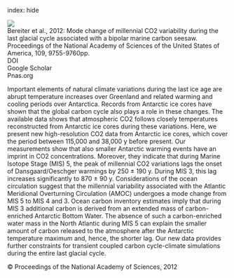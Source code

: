index: hide

<div class="Citation">
    <div class="Citation-thumb CitationThumb-linked"  data-href="https://doi.org/10.1073/pnas.1204069109">
      <img src="https://static.claimspace.cloud/climate-study-static/refs/thumbs/5/Bereiter_et_al_2012-thumb.png" />
    </div>

  <div class="Citation-body">
    <div class="Citation-text">Bereiter et al., 2012: Mode change of millennial CO2 variability during the last glacial cycle associated with a bipolar marine carbon seesaw. <span class="Article-journal">Proceedings of the National Academy of Sciences of the United States of America, </span><span class="Article-volume">109, </span>9755-9760pp.</div>
    <div class="Citation-links">
      <div class="CitationLink" data-href="https://doi.org/10.1073/pnas.1204069109">
        <div class="CitationLink-icon CitationLink-Doi"></div>
        <div class="CitationLink-text">DOI</div>
      </div>
      <div class="CitationLink" data-href="https://scholar.google.com/scholar?q=10.1073/pnas.1204069109">
        <div class="CitationLink-icon CitationLink-Scholar"></div>
        <div class="CitationLink-text">Google Scholar</div>
      </div>
      <div class="CitationLink" data-href="http://www.pnas.org/content/109/25/9755.abstract">
        <div class="CitationLink-icon CitationLink-Publisher"></div>
        <div class="CitationLink-text">Pnas.org</div>
      </div>
    </div>
  </div>
</div>

Important elements of natural climate variations during the last ice age are abrupt temperature increases over Greenland and related warming and cooling periods over Antarctica. Records from Antarctic ice cores have shown that the global carbon cycle also plays a role in these changes. The available data shows that atmospheric CO2 follows closely temperatures reconstructed from Antarctic ice cores during these variations. Here, we present new high-resolution CO2 data from Antarctic ice cores, which cover the period between 115,000 and 38,000 y before present. Our measurements show that also smaller Antarctic warming events have an imprint in CO2 concentrations. Moreover, they indicate that during Marine Isotope Stage (MIS) 5, the peak of millennial CO2 variations lags the onset of Dansgaard/Oeschger warmings by 250 ± 190 y. During MIS 3, this lag increases significantly to 870 ± 90 y. Considerations of the ocean circulation suggest that the millennial variability associated with the Atlantic Meridional Overturning Circulation (AMOC) undergoes a mode change from MIS 5 to MIS 4 and 3. Ocean carbon inventory estimates imply that during MIS 3 additional carbon is derived from an extended mass of carbon-enriched Antarctic Bottom Water. The absence of such a carbon-enriched water mass in the North Atlantic during MIS 5 can explain the smaller amount of carbon released to the atmosphere after the Antarctic temperature maximum and, hence, the shorter lag. Our new data provides further constraints for transient coupled carbon cycle-climate simulations during the entire last glacial cycle.

<div class="Citation-copy">
&copy; Proceedings of the National Academy of Sciences, 2012
</div>
